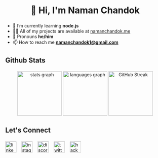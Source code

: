 <h1 align="center">👋 Hi, I'm Naman Chandok</h1>

###

- 🌱 I’m currently learning **node.js**
- 👨‍💻 All of my projects are available at [namanchandok.me](https://namanchandok.me)
- 💬 Pronouns **he/him**
- 📫 How to reach me **namanchandok1@gmail.com**

###

<h2 align="left">Github Stats</h2>

###

<div align="center">
  <img src="https://github-readme-stats.vercel.app/api?username=namanchandok&show_icons=true&count_private=true&hide_border=true&hide=contribs&rank_icon=github&theme=catppuccin_mocha" height="140" alt="stats graph"  />
  <img src="https://github-readme-stats.vercel.app/api/top-langs?username=namanchandok&locale=en&hide_title=false&layout=compact&card_width=320&langs_count=5&hide_border=true&order=2&theme=catppuccin_mocha" height="140" alt="languages graph"  />
  <img src="https://streak-stats.demolab.com?user=namanchandok&theme=catppuccin-mocha&hide_border=true&border_radius=5&mode=weekly" height='140' alt="GitHub Streak" />
</div>

###

<h2 align="left">Let's Connect</h2>

###

<div align="left">
  <a href="https://www.linkedin.com/in/namanchandok/" target="_blank">
    <img src="https://img.shields.io/static/v1?message=LinkedIn&logo=invision&label=&color=0077B5&logoColor=white&labelColor=&style=for-the-badge" height="35" alt="linkedin logo" /></a>
  <img width="8" />
  <a href="https://instagram.com/namanchandok" target="_blank">
    <img src="https://img.shields.io/static/v1?message=Instagram&logo=instagram&label=&color=E4405F&logoColor=white&labelColor=&style=for-the-badge" height="35" alt="instagram logo" /></a>
  <img width="8" />
  <a href="https://discord.com/users/481518334509187089" target="_blank">
    <img src="https://img.shields.io/static/v1?message=Discord&logo=discord&label=&color=7289DA&logoColor=white&labelColor=&style=for-the-badge" height="35" alt="discord logo" /></a>
  <img width="8" />
  <a href="https://twitter.com/br0wot" target="_blank">
    <img src="https://img.shields.io/static/v1?message=Twitter&logo=x&label=&color=000000&logoColor=white&labelColor=&style=for-the-badge" height="35" alt="twitter logo" /></a>
  <img width="8" />
  <a href="https://www.hackerrank.com/profile/namanchandok" target="_blank">
    <img src="https://img.shields.io/static/v1?message=HackerRank&logo=hackerrank&label=&color=2EC866&logoColor=white&labelColor=&style=for-the-badge" height="35" alt="hackerrank logo" /></a>
</div>

###
